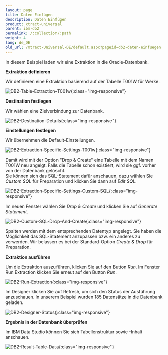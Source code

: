 ```yaml
---
layout: page
title: Daten Einfügen
description: Daten Einfügen
product: xtract-universal
parent: ibm-db2
permalink: /:collection/:path
weight: 4
lang: de_DE
old_url: /Xtract-Universal-DE/default.aspx?pageid=db2-daten-einfuegen
---
```


In diesem Beispiel laden wir eine Extraktion in die Oracle-Datenbank.

**Extraktion definieren**

Wir definieren eine Extraktion basierend auf der Tabelle T001W für Werke.

![DB2-Table-Extraction-T001w](/img/content/DB2-Table-Extraction-T001w.jpg){:class="img-responsive"}

**Destination festlegen**

Wir wählen eine Zielverbindung zur Datenbank. 

![DB2-Destination-Details](/img/content/DB2-Destination-Details.jpg){:class="img-responsive"}

**Einstellungen festlegen**

Wir übernehmen die Default-Einstellungen.

![DB2-Extraction-Specific-Settings-T001w](/img/content/DB2-Extraction-Specific-Settings-T001w.jpg){:class="img-responsive"}

Damit wird mit der Option "Drop & Create" eine Tabelle mit dem Namen T001W neu angelgt. Falls die Tabelle schon existiert, wird sie ggf. vorher von der Datenbank gelöscht.<br> 
Sie können sich das SQL-Statement dafür anschauen, dazu wählen Sie *Custom SQL* für Preparation und klicken Sie dann auf *Edit SQL*.

![DB2-Extraction-Specific-Settings-Custom-SQL](/img/content/DB2-Extraction-Specific-Settings-Custom-SQL.jpg){:class="img-responsive"}

Im neuen Fenster wählen Sie *Drop & Create* und klicken Sie auf *Generate Statement*. 

![DB2-Custom-SQL-Drop-And-Create](/img/content/DB2-Custom-SQL-Drop-And-Create.jpg){:class="img-responsive"}

Spalten werden mit dem entsprechenden Datentyp angelegt. Sie haben die Möglichkeit das SQL-Statement anzupassen bzw. ein anderes zu verwerden. Wir belassen es bei der Standard-Option *Create & Drop* für Preparation.

**Extraktion ausführen**

Um die Extraktion auszuführen, klicken Sie auf den Button *Run*. Im Fenster Run Extraction klicken Sie erneut auf den Button *Run*. 

![DB2-Run-Extraction](/img/content/DB2-Run-Extraction.jpg){:class="img-responsive"}

Im Designer klicken Sie auf Refresh, um sich den Status der Ausführung anzuschauen. In unserem Beispiel wurden 185 Datensätze in die Datenbank geladen.  

![DB2-Designer-Status](/img/content/DB2-Designer-Status.png){:class="img-responsive"}

**Ergebnis in der Datenbank überprüfen**

Im IBM Data Studio können Sie sich Tabellenstruktur sowie -Inhalt  anschauen.

![DB2-Result-Table-Data](/img/content/DB2-Result-Table-Data.jpg){:class="img-responsive"}
